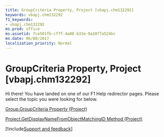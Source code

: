 ```yaml
---
title: GroupCriteria Property, Project [vbapj.chm132292]
keywords: vbapj.chm132292
f1_keywords:
- vbapj.chm132292
ms.prod: office
ms.assetid: 7ce501fb-cf7f-4a08-b33e-9a10f7a524bc
ms.date: 06/08/2017
localization_priority: Normal
---
```



# GroupCriteria Property, Project [vbapj.chm132292]

Hi there! You have landed on one of our F1 Help redirector pages. Please select the topic you were looking for below.

[Group.GroupCriteria Property (Project)](https://msdn.microsoft.com/library/c021a7ca-1e80-4318-7612-3d2bf579b683%28Office.15%29.aspx)

[Project.GetDisplayNameFromObjectMatchingID Method (Project)](https://msdn.microsoft.com/library/5e535f7b-fbd9-2989-57ed-583f491a448b%28Office.15%29.aspx)

[!include[Support and feedback](~/includes/feedback-boilerplate.md)]